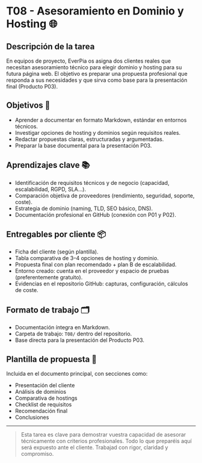 
# T08 - Asesoramiento en Dominio y Hosting 🌐

## Descripción de la tarea

En equipos de proyecto, EverPia os asigna dos clientes reales que necesitan asesoramiento técnico para elegir dominio y hosting para su futura página web. El objetivo es preparar una propuesta profesional que responda a sus necesidades y que sirva como base para la presentación final (Producto P03).

## Objetivos 🎯

- Aprender a documentar en formato Markdown, estándar en entornos técnicos.
- Investigar opciones de hosting y dominios según requisitos reales.
- Redactar propuestas claras, estructuradas y argumentadas.
- Preparar la base documental para la presentación P03.

## Aprendizajes clave 📚

- Identificación de requisitos técnicos y de negocio (capacidad, escalabilidad, RGPD, SLA…).
- Comparación objetiva de proveedores (rendimiento, seguridad, soporte, coste).
- Estrategia de dominio (naming, TLD, SEO básico, DNS).
- Documentación profesional en GitHub (conexión con P01 y P02).

## Entregables por cliente 📦

- Ficha del cliente (según plantilla).
- Tabla comparativa de 3–4 opciones de hosting y dominio.
- Propuesta final con plan recomendado + plan B de escalabilidad.
- Entorno creado: cuenta en el proveedor y espacio de pruebas (preferentemente gratuito).
- Evidencias en el repositorio GitHub: capturas, configuración, cálculos de coste.

## Formato de trabajo 🗂️

- Documentación íntegra en Markdown.
- Carpeta de trabajo: `T08/` dentro del repositorio.
- Base directa para la presentación del Producto P03.

## Plantilla de propuesta 📄

Incluida en el documento principal, con secciones como:

- Presentación del cliente
- Análisis de dominios
- Comparativa de hostings
- Checklist de requisitos
- Recomendación final
- Conclusiones

---

> Esta tarea es clave para demostrar vuestra capacidad de asesorar técnicamente con criterios profesionales. Todo lo que preparéis aquí será expuesto ante el cliente. Trabajad con rigor, claridad y compromiso.
